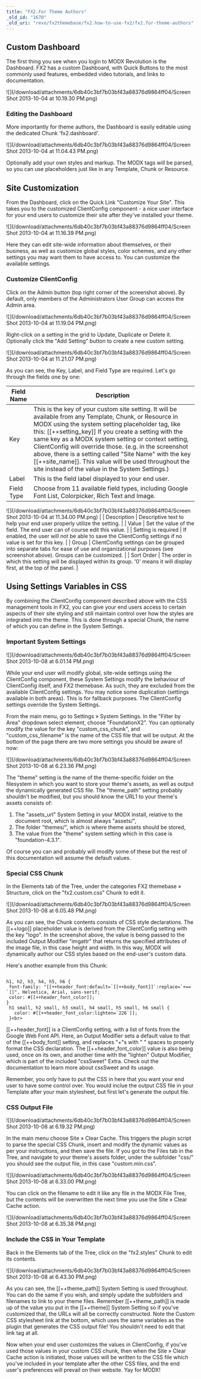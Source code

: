 ```yaml
---
title: "FX2.For Theme Authors"
_old_id: "1670"
_old_uri: "revo/fx2themebase/fx2.how-to-use-fx2/fx2.for-theme-authors"
---
```


## Custom Dashboard

 The first thing you see when you login to MODX Revolution is the Dashboard. FX2 has a custom Dashboard, with Quick Buttons to the most commonly used features, embedded video tutorials, and links to documentation.

 ![](/download/attachments/6db40c3bf7b03bf43a88376d9864ff04/Screen Shot 2013-10-04 at 10.19.30 PM.png)

### Editing the Dashboard

 More importantly for theme authors, the Dashboard is easily editable using the dedicated Chunk 'fx2.dashboard'.

 ![](/download/attachments/6db40c3bf7b03bf43a88376d9864ff04/Screen Shot 2013-10-04 at 11.04.43 PM.png)

 Optionally add your own styles and markup. The MODX tags will be parsed, so you can use placeholders just like in any Template, Chunk or Resource.

## Site Customization

 From the Dashboard, click on the Quick Link "Customize Your Site". This takes you to the customized ClientConfig component - a nice user interface for your end users to customize their site after they've installed your theme.

 ![](/download/attachments/6db40c3bf7b03bf43a88376d9864ff04/Screen Shot 2013-10-04 at 11.16.39 PM.png)

 Here they can edit site-wide information about themselves, or their business, as well as customize global styles, color schemes, and any other settings you may want them to have access to. You can customize the available settings.

### Customize ClientConfig

 Click on the Admin button (top right corner of the screenshot above). By default, only members of the Administrators User Group can access the Admin area.

 ![](/download/attachments/6db40c3bf7b03bf43a88376d9864ff04/Screen Shot 2013-10-04 at 11.19.04 PM.png)

 Right-click on a setting in the grid to Update, Duplicate or Delete it. Optionally click the "Add Setting" button to create a new custom setting.

 ![](/download/attachments/6db40c3bf7b03bf43a88376d9864ff04/Screen Shot 2013-10-04 at 11.21.07 PM.png)

 As you can see, the Key, Label, and Field Type are required. Let's go through the fields one by one:

 | Field Name | Description                                                                                                                                                                                                                                                                                                                                                                                                                                                                                                            |
 | ---------- | ---------------------------------------------------------------------------------------------------------------------------------------------------------------------------------------------------------------------------------------------------------------------------------------------------------------------------------------------------------------------------------------------------------------------------------------------------------------------------------------------------------------------- |
 | Key        | This is the key of your custom site setting. It will be available from any Template, Chunk, or Resource in MODX using the system setting placeholder tag, like this: \[\[++setting\_key\]\] If you create a setting with the same key as a MODX system setting or context setting, ClientConfig will override those. (e.g. in the screenshot above, there is a setting called "Site Name" with the key \[\[++site\_name\]\]. This value will be used throughout the site instead of the value in the System Settings.) |
 | Label      | This is the field label displayed to your end user.                                                                                                                                                                                                                                                                                                                                                                                                                                                                    |
 | Field Type | Choose from 11 available field types, including Google Font List, Colorpicker, Rich Text and Image.                                                                                                                                                                                                                                                                                                                                                                                                                    |

 ![](/download/attachments/6db40c3bf7b03bf43a88376d9864ff04/Screen Shot 2013-10-04 at 11.34.00 PM.png) |
| Description | Descriptive text to help your end user properly utilize the setting. |
| Value | Set the value of the field. The end user can of course edit this value. |
| Setting is required | If enabled, the user will not be able to save the ClientConfig settings if no value is set for this key. |
| Group | ClientConfig settings can be grouped into separate tabs for ease of use and organizational purposes (see screenshot above). Groups can be customized. |
| Sort Order | The order in which this setting will be displayed within its group. '0' means it will display first, at the top of the panel. |

## Using Settings Variables in CSS

 By combining the ClientConfig component described above with the CSS management tools in FX2, you can give your end users access to certain aspects of their site styling and still maintain control over how the styles are integrated into the theme. This is done through a special Chunk, the name of which you can define in the System Settings.

### Important System Settings

 ![](/download/attachments/6db40c3bf7b03bf43a88376d9864ff04/Screen Shot 2013-10-08 at 6.01.14 PM.png)

 While your end user will modify global, site-wide settings using the ClientConfig component, these System Settings modify the behaviour of ClientConfig itself, and FX2 themebase. As such, they are excluded from the available ClientConfig settings. You may notice some duplication (settings available in both areas). This is for fallback purposes. The ClientConfig settings override the System Settings.

 

 From the main menu, go to Settings » System Settings. In the "Filter by Area" dropdown select element, choose "FoundationX2". You can optionally modify the value for the key "custom\_css\_chunk", and "custom\_css\_filename" is the name of the CSS file that will be output. At the bottom of the page there are two more settings you should be aware of now:

 ![](/download/attachments/6db40c3bf7b03bf43a88376d9864ff04/Screen Shot 2013-10-08 at 6.23.36 PM.png)

 The "theme" setting is the name of the theme-specific folder on the filesystem in which you want to store your theme's assets, as well as output the dynamically generated CSS file. The "theme\_path" setting probably shouldn't be modified, but you should know the URL1 to your theme's assets consists of:

1. The "assets\_url" System Setting in your MODX install, relative to the document root, which is almost always "assets/",
2. The folder "themes/", which is where theme assets should be stored,
3. The value from the "theme" system setting which in this case is "foundation-4.3.1".

 Of course you can and probably will modify some of these but the rest of this documentation will assume the default values.

### Special CSS Chunk

 In the Elements tab of the Tree, under the categories FX2 themebase » Structure, click on the "fx2.custom.css" Chunk to edit it.

 ![](/download/attachments/6db40c3bf7b03bf43a88376d9864ff04/Screen Shot 2013-10-08 at 6.05.48 PM.png)

 As you can see, the Chunk contents consists of CSS style declarations. The \[\[++logo\]\] placeholder value is derived from the ClientConfig setting with the key "logo". In the screenshot above, the value is being passed to the included Output Modifier "imgattr" that returns the specified attributes of the image file, in this case height and width. In this way, MODX will dynamically author our CSS styles based on the end-user's custom data.

 Here's another example from this Chunk:

 ```

h1, h2, h3, h4, h5, h6 {
  font-family: "[[++header_font:default=`[[++body_font]]`:replace=`+== `]]", Helvetica, Arial, sans-serif;
  color: #[[++header_font_color]];
}
  h1 small, h2 small, h3 small, h4 small, h5 small, h6 small {
    color: #[[++header_font_color:lighten=`226`]];
  }<br>

```

 \[\[++header\_font\]\] is a ClientConfig setting, with a list of fonts from the Google Web Font API. Here, an Output Modifier sets a default value to that of the \[\[++body\_font\]\] setting, and replaces "+"s with " " spaces to properly format the CSS declaration. The \[\[++header\_font\_color\]\] value is also being used, once on its own, and another time with the "lighten" Output Modifier, which is part of the included "cssSweet" Extra. Check out the documentation to learn more about cssSweet and its usage.

 Remember, you only have to put the CSS in here that you want your end user to have some control over. You would inclue the output CSS file in your Template after your main stylesheet, but first let's generate the output file.

### CSS Output File

 ![](/download/attachments/6db40c3bf7b03bf43a88376d9864ff04/Screen Shot 2013-10-08 at 6.19.32 PM.png)

 In the main menu choose Site » Clear Cache. This triggers the plugin script to parse the special CSS Chunk, insert and modify the dynamic values as per your instructions, and then save the file. If you got to the Files tab in the Tree, and navigate to your theme's assets folder, under the subfolder "css/" you should see the output file, in this case "custom.min.css".

 ![](/download/attachments/6db40c3bf7b03bf43a88376d9864ff04/Screen Shot 2013-10-08 at 6.33.00 PM.png)

 You can click on the filename to edit it like any file in the MODX File Tree, but the contents will be overwritten the next time you use the Site » Clear Cache action.

 ![](/download/attachments/6db40c3bf7b03bf43a88376d9864ff04/Screen Shot 2013-10-08 at 6.35.38 PM.png)

### Include the CSS in Your Template

 Back in the Elements tab of the Tree, click on the "fx2.styles" Chunk to edit its contents.

 ![](/download/attachments/6db40c3bf7b03bf43a88376d9864ff04/Screen Shot 2013-10-08 at 6.43.30 PM.png)

 As you can see, the \[\[++theme\_path\]\] System Setting is used throughout. You can do the same if you wish, and simply update the subfolders and filenames to link to your theme files. Remember \[\[++theme\_path\]\] is made up of the value you put in the \[\[++theme\]\] System Setting so if you've customized that, the URLs will all be correctly constructed. Note the Custom CSS stylesheet link at the bottom, which uses the same variables as the plugin that generates the CSS output file! You shouldn't need to edit that link tag at all.

 Now when your end user customizes the values in ClientConfig, if you've used those values in your custom CSS chunk, then when the Site » Clear Cache action is initiated, those values will be written to the CSS file which you've included in your template after the other CSS files, and the end user's preferences will prevail on their website. Yay for MODX!